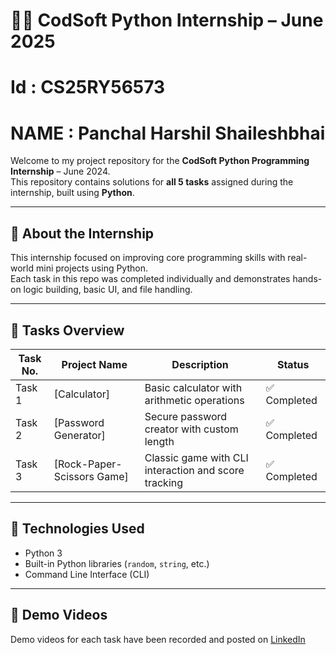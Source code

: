 # 👨‍💻 CodSoft Python Internship – June 2025
# Id : CS25RY56573
# NAME : Panchal Harshil Shaileshbhai

Welcome to my project repository for the **CodSoft Python Programming Internship** – June 2024.  
This repository contains solutions for **all 5 tasks** assigned during the internship, built using **Python**.

---

## 🏁 About the Internship

This internship focused on improving core programming skills with real-world mini projects using Python.  
Each task in this repo was completed individually and demonstrates hands-on logic building, basic UI, and file handling.

---

## 📌 Tasks Overview

| Task No. | Project Name               | Description | Status |
|----------|----------------------------|-------------|--------|
| Task 1   | [Calculator] | Basic calculator with arithmetic operations | ✅ Completed |
| Task 2   | [Password Generator] | Secure password creator with custom length | ✅ Completed |
| Task 3   | [Rock-Paper-Scissors Game] | Classic game with CLI interaction and score tracking | ✅ Completed |

---

## 🧠 Technologies Used

- Python 3
- Built-in Python libraries (`random`, `string`, etc.)
- Command Line Interface (CLI)

---

## 📸 Demo Videos

Demo videos for each task have been recorded and posted on [LinkedIn](https://www.linkedin.com/in/harshil-panchal-03139228a/?lipi=urn%3Ali%3Apage%3Ad_flagship3_feed%3BudgCRmLrTByvGzdKv%2FltXA%3D%3D) 
